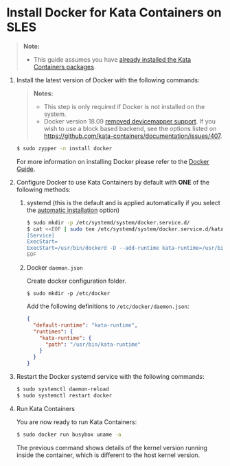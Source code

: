 # Install Docker for Kata Containers on SLES

> **Note:**
>
> - This guide assumes you have
>   [already installed the Kata Containers packages](../sles-installation-guide.md).

1. Install the latest version of Docker with the following commands:

   > **Notes:**
   >
   > - This step is only required if Docker is not installed on the system.
   > - Docker version 18.09 [removed devicemapper support](https://github.com/kata-containers/documentation/issues/373).
   >   If you wish to use a block based backend, see the options listed on https://github.com/kata-containers/documentation/issues/407.

   ```bash
   $ sudo zypper -n install docker
   ```

   For more information on installing Docker please refer to the
   [Docker Guide](https://www.suse.com/documentation/sles-12/singlehtml/book_sles_docker/book_sles_docker.html).

2. Configure Docker to use Kata Containers by default with **ONE** of the following methods:

   1. systemd (this is the default and is applied automatically if you select the
      [automatic installation](../../install/README.md#automatic-installation) option)

       ```bash
       $ sudo mkdir -p /etc/systemd/system/docker.service.d/
       $ cat <<EOF | sudo tee /etc/systemd/system/docker.service.d/kata-containers.conf
       [Service]
       ExecStart=
       ExecStart=/usr/bin/dockerd -D --add-runtime kata-runtime=/usr/bin/kata-runtime --default-runtime=kata-runtime
       EOF
       ```

   2. Docker `daemon.json`

      Create docker configuration folder.

      ```
      $ sudo mkdir -p /etc/docker
      ```

      Add the following definitions to `/etc/docker/daemon.json`:

      ```json
      {
        "default-runtime": "kata-runtime",
        "runtimes": {
          "kata-runtime": {
            "path": "/usr/bin/kata-runtime"
          }
        }
      }
      ```

3. Restart the Docker systemd service with the following commands:

   ```bash
   $ sudo systemctl daemon-reload
   $ sudo systemctl restart docker
   ```

4. Run Kata Containers

   You are now ready to run Kata Containers:

   ```bash
   $ sudo docker run busybox uname -a
   ```

   The previous command shows details of the kernel version running inside the
   container, which is different to the host kernel version.

